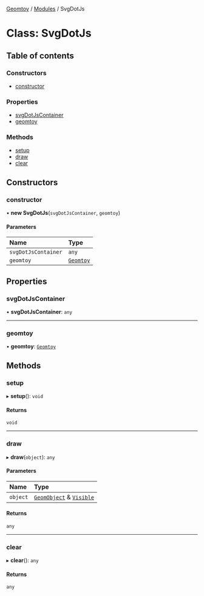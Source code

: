 [Geomtoy](../README.md) / [Modules](../modules.md) / SvgDotJs

# Class: SvgDotJs

## Table of contents

### Constructors

- [constructor](SvgDotJs.md#constructor)

### Properties

- [svgDotJsContainer](SvgDotJs.md#svgdotjscontainer)
- [geomtoy](SvgDotJs.md#geomtoy)

### Methods

- [setup](SvgDotJs.md#setup)
- [draw](SvgDotJs.md#draw)
- [clear](SvgDotJs.md#clear)

## Constructors

### constructor

• **new SvgDotJs**(`svgDotJsContainer`, `geomtoy`)

#### Parameters

| Name | Type |
| :------ | :------ |
| `svgDotJsContainer` | `any` |
| `geomtoy` | [`Geomtoy`](Geomtoy.md) |

## Properties

### svgDotJsContainer

• **svgDotJsContainer**: `any`

___

### geomtoy

• **geomtoy**: [`Geomtoy`](Geomtoy.md)

## Methods

### setup

▸ **setup**(): `void`

#### Returns

`void`

___

### draw

▸ **draw**(`object`): `any`

#### Parameters

| Name | Type |
| :------ | :------ |
| `object` | [`GeomObject`](GeomObject.md) & [`Visible`](../interfaces/Visible.md) |

#### Returns

`any`

___

### clear

▸ **clear**(): `any`

#### Returns

`any`
